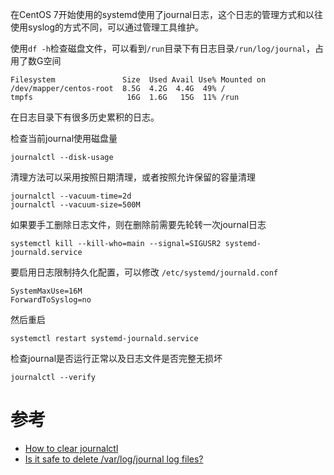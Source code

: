 在CentOS 7开始使用的systemd使用了journal日志，这个日志的管理方式和以往使用syslog的方式不同，可以通过管理工具维护。

使用`df -h`检查磁盘文件，可以看到`/run`目录下有日志目录`/run/log/journal`，占用了数G空间

```
Filesystem               Size  Used Avail Use% Mounted on
/dev/mapper/centos-root  8.5G  4.2G  4.4G  49% /
tmpfs                     16G  1.6G   15G  11% /run
```

在日志目录下有很多历史累积的日志。

检查当前journal使用磁盘量

```
journalctl --disk-usage
```

清理方法可以采用按照日期清理，或者按照允许保留的容量清理

```
journalctl --vacuum-time=2d
journalctl --vacuum-size=500M
```

如果要手工删除日志文件，则在删除前需要先轮转一次journal日志

```
systemctl kill --kill-who=main --signal=SIGUSR2 systemd-journald.service
```

要启用日志限制持久化配置，可以修改 `/etc/systemd/journald.conf`

```
SystemMaxUse=16M
ForwardToSyslog=no
```

然后重启

```
systemctl restart systemd-journald.service
```

检查journal是否运行正常以及日志文件是否完整无损坏

```
journalctl --verify
```

# 参考

* [How to clear journalctl](http://unix.stackexchange.com/questions/139513/how-to-clear-journalctl)
* [Is it safe to delete /var/log/journal log files?](https://bbs.archlinux.org/viewtopic.php?id=158510)